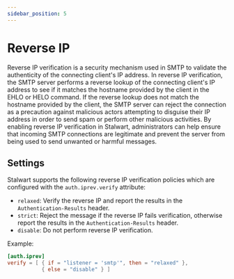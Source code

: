```yaml
---
sidebar_position: 5
---
```


# Reverse IP

Reverse IP verification is a security mechanism used in SMTP to validate the authenticity of the connecting client's IP address. In reverse IP verification, the SMTP server performs a reverse lookup of the connecting client's IP address to see if it matches the hostname provided by the client in the EHLO or HELO command. If the reverse lookup does not match the hostname provided by the client, the SMTP server can reject the connection as a precaution against malicious actors attempting to disguise their IP address in order to send spam or perform other malicious activities. By enabling reverse IP verification in Stalwart, administrators can help ensure that incoming SMTP connections are legitimate and prevent the server from being used to send unwanted or harmful messages.

## Settings

Stalwart supports the following reverse IP verification policies which are configured with the `auth.iprev.verify` attribute:

- `relaxed`: Verify the reverse IP and report the results in the `Authentication-Results` header.
- `strict`: Reject the message if the reverse IP fails verification, otherwise report the results in the `Authentication-Results` header.
- `disable`: Do not perform reverse IP verification.

Example:

```toml
[auth.iprev]
verify = [ { if = "listener = 'smtp'", then = "relaxed" }, 
           { else = "disable" } ]
```
